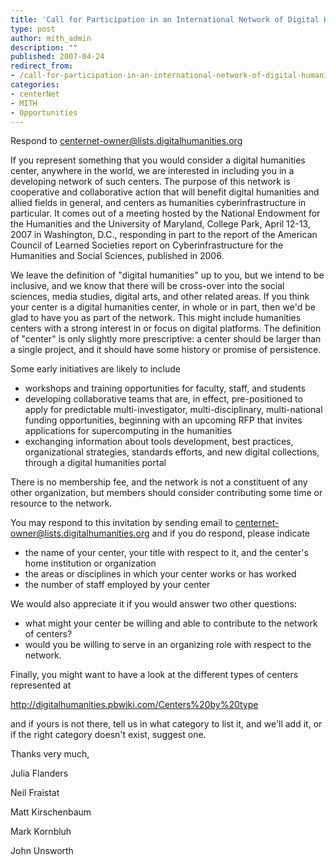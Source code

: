 ```yaml
---
title: 'Call for Participation in an International Network of Digital Humanities Centers'
type: post
author: mith_admin
description: ""
published: 2007-04-24
redirect_from: 
- /call-for-participation-in-an-international-network-of-digital-humanities-centers/
categories:
- centerNet
- MITH
- Opportunities
---
```

Respond to [centernet-owner@lists.digitalhumanities.org](mailto:centernet-owner@lists.digitalhumanities.org)

If you represent something that you would consider a digital humanities center, anywhere in the world, we are interested in including you in a developing network of such centers. The purpose of this network is cooperative and collaborative action that will benefit digital humanities and allied fields in general, and centers as humanities cyberinfrastructure in particular. It comes out of a meeting hosted by the National Endowment for the Humanities and the University of Maryland, College Park, April 12-13, 2007 in Washington, D.C., responding in part to the report of the American Council of Learned Societies report on Cyberinfrastructure for the Humanities and Social Sciences, published in 2006.

We leave the definition of "digital humanities" up to you, but we intend to be inclusive, and we know that there will be cross-over into the social sciences, media studies, digital arts, and other related areas. If you think your center is a digital humanities center, in whole or in part, then we'd be glad to have you as part of the network. This might include humanities centers with a strong interest in or focus on digital platforms. The definition of "center" is only slightly more prescriptive: a center should be larger than a single project, and it should have some history or promise of persistence.

Some early initiatives are likely to include

- workshops and training opportunities for faculty, staff, and students
- developing collaborative teams that are, in effect, pre-positioned to apply for predictable multi-investigator, multi-disciplinary, multi-national funding opportunities, beginning with an upcoming RFP that invites applications for supercomputing in the humanities
- exchanging information about tools development, best practices, organizational strategies, standards efforts, and new digital collections, through a digital humanities portal

There is no membership fee, and the network is not a constituent of any other organization, but members should consider contributing some time or resource to the network.

You may respond to this invitation by sending email to [centernet-owner@lists.digitalhumanities.org](mailto:centernet-owner@lists.digitalhumanities.org) and if you do respond, please indicate

- the name of your center, your title with respect to it, and the center's home institution or organization
- the areas or disciplines in which your center works or has worked
- the number of staff employed by your center

We would also appreciate it if you would answer two other questions:

- what might your center be willing and able to contribute to the network of centers?
- would you be willing to serve in an organizing role with respect to the network.

Finally, you might want to have a look at the different types of centers represented at

<http://digitalhumanities.pbwiki.com/Centers%20by%20type>

and if yours is not there, tell us in what category to list it, and we'll add it, or if the right category doesn't exist, suggest one.

Thanks very much,

Julia Flanders

Neil Fraistat

Matt Kirschenbaum

Mark Kornbluh

John Unsworth
